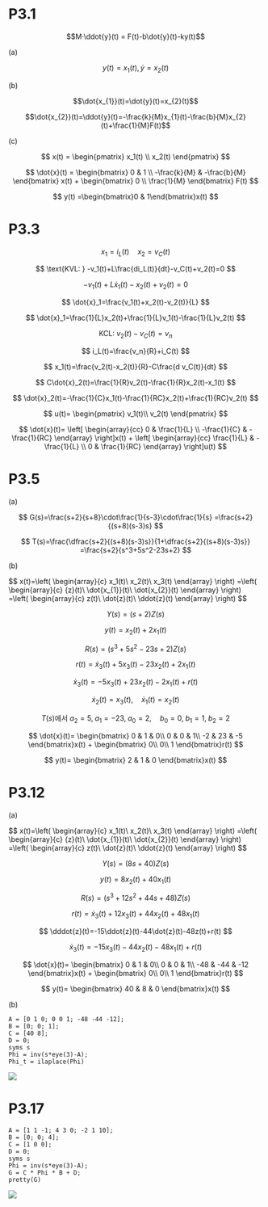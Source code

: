 # P3.1
$$M·\ddot{y}(t) = F(t)-b\dot{y}(t)-ky(t)$$

(a)

$$y(t)=x_{1}(t),  \dot{y}=x_{2}(t)$$

(b)

$$\dot{x_{1}}(t)=\dot{y}(t)=x_{2}(t)$$

$$\dot{x_{2}}(t)=\ddot{y}(t)=-\frac{k}{M}x_{1}(t)-\frac{b}{M}x_{2}(t)+\frac{1}{M}F(t)$$

(c)

$$
x(t) =
\begin{pmatrix}
x_1(t) \\
x_2(t)
\end{pmatrix}
$$



$$
\dot{x}(t) =
\begin{bmatrix}
0 & 1 \\
-\frac{k}{M} & -\frac{b}{M}
\end{bmatrix}
x(t)
+
\begin{bmatrix}
0 \\
\frac{1}{M}
\end{bmatrix}
F(t)
$$


$$
y(t) =\begin{bmatrix}0 & 1\end{bmatrix}x(t)
$$

# P3.3

$$
x_1=i_L(t)\quad x_2=v_C(t)
$$

$$
\text{KVL: } -v_1(t)+L\frac{di_L(t)}{dt}-v_C(t)+v_2(t)=0
$$

$$
-v_1(t)+L\dot{x}_1(t)-x_2(t)+v_2(t)=0
$$

$$
\dot{x}_1=\frac{v_1(t)+x_2(t)-v_2(t)}{L}
$$

$$
\dot{x}_1=\frac{1}{L}x_2(t)+\frac{1}{L}v_1(t)-\frac{1}{L}v_2(t)
$$

$$
\text{KCL: } v_2(t)-v_C(t)=v_n
$$

$$
i_L(t)=\frac{v_n}{R}+i_C(t)
$$

$$
x_1(t)=\frac{v_2(t)-x_2(t)}{R}-C\frac{d v_C(t)}{dt}
$$

$$
C\dot{x}_2(t)=\frac{1}{R}v_2(t)-\frac{1}{R}x_2(t)-x_1(t)
$$

$$
\dot{x}_2(t)=-\frac{1}{C}x_1(t)-\frac{1}{RC}x_2(t)+\frac{1}{RC}v_2(t)
$$

$$
u(t)=
\begin{pmatrix}
v_1(t)\\
v_2(t)
\end{pmatrix}
$$

$$
\dot{x}(t)=
\left[
\begin{array}{cc}
0 & \frac{1}{L} \\
-\frac{1}{C} & -\frac{1}{RC}
\end{array}
\right]x(t)
+
\left[
\begin{array}{cc}
\frac{1}{L} & -\frac{1}{L} \\
0 & \frac{1}{RC}
\end{array}
\right]u(t)
$$

# P3.5
(a)

$$
G(s)=\frac{s+2}{s+8}\cdot\frac{1}{s-3}\cdot\frac{1}{s}
=\frac{s+2}{(s+8)(s-3)s}
$$

$$
T(s)=\frac{\dfrac{s+2}{(s+8)(s-3)s}}{1+\dfrac{s+2}{(s+8)(s-3)s}}
=\frac{s+2}{s^3+5s^2-23s+2}
$$

(b)

$$
x(t)=\left(
\begin{array}{c}
x_1(t)\\
x_2(t)\\
x_3(t)
\end{array}
\right)
=\left(
\begin{array}{c}
\{z}(t)\\
\\dot{x_{1}}(t)\\
\\dot{x_{2}}(t)
\end{array}
\right)
=\left(
\begin{array}{c}
z(t)\\
\dot{z}(t)\\
\ddot{z}(t)
\end{array}
\right)
$$

$$
Y(s)=(s+2)Z(s)
$$

$$
y(t)=x_2(t)+2x_1(t)
$$

$$
R(s)=(s^3+5s^2-23s+2)Z(s)
$$

$$
r(t)=\dot{x}_3(t)+5x_3(t)-23x_2(t)+2x_1(t)
$$

$$
\dot{x}_3(t)=-5x_3(t)+23x_2(t)-2x_1(t)+r(t)
$$

$$
\dot{x}_2(t)=x_3(t),\quad \dot{x}_1(t)=x_2(t)
$$

$$
T(s)\text{에서 }a_2=5,\;a_1=-23,\;a_0=2,\quad b_0=0,\;b_1=1,\;b_2=2
$$

$$
\dot{x}(t)=
\begin{bmatrix}
0 & 1 & 0\\
0 & 0 & 1\\
-2 & 23 & -5
\end{bmatrix}x(t)
+
\begin{bmatrix}
0\\
0\\
1
\end{bmatrix}r(t)
$$

$$
y(t)=
\begin{bmatrix}
2 & 1 & 0
\end{bmatrix}x(t)
$$

# P3.12
(a)

$$
x(t)=\left(
\begin{array}{c}
x_1(t)\\
x_2(t)\\
x_3(t)
\end{array}
\right)
=\left(
\begin{array}{c}
\{z}(t)\\
\\dot{x_{1}}(t)\\
\\dot{x_{2}}(t)
\end{array}
\right)
=\left(
\begin{array}{c}
z(t)\\
\dot{z}(t)\\
\ddot{z}(t)
\end{array}
\right)
$$

$$
Y(s)=(8s+40)Z(s)
$$

$$
y(t)=8x_2(t)+40x_1(t)
$$

$$
R(s)=(s^3+12s^2+44s+48)Z(s)
$$

$$
r(t)=\dot{x}_3(t)+12x_3(t)+44x_2(t)+48x_1(t)
$$

$$
\dddot{z}(t)=-15\ddot{z}(t)-44\dot{z}(t)-48z(t)+r(t)
$$

$$
\dot{x}_3(t)=-15x_3(t)-44x_2(t)-48x_1(t)+r(t)
$$

$$
\dot{x}(t)=
\begin{bmatrix}
0 & 1 & 0\\
0 & 0 & 1\\
-48 & -44 & -12
\end{bmatrix}x(t)
+
\begin{bmatrix}
0\\
0\\
1
\end{bmatrix}r(t)
$$

$$
y(t)=
\begin{bmatrix}
40 & 8 & 0
\end{bmatrix}x(t)
$$

(b)
```
A = [0 1 0; 0 0 1; -48 -44 -12];
B = [0; 0; 1];
C = [40 8];
D = 0;
syms s
Phi = inv(s*eye(3)-A);
Phi_t = ilaplace(Phi)
```

<img src="https://i.ifh.cc/0TPDZ1.png">


# P3.17
```
A = [1 1 -1; 4 3 0; -2 1 10];
B = [0; 0; 4];
C = [1 0 0];
D = 0;
syms s
Phi = inv(s*eye(3)-A);
G = C * Phi * B + D;
pretty(G)
```

<img src="https://i.ifh.cc/0TPDZ1.png](https://i.ifh.cc/X9G1zF.png">















